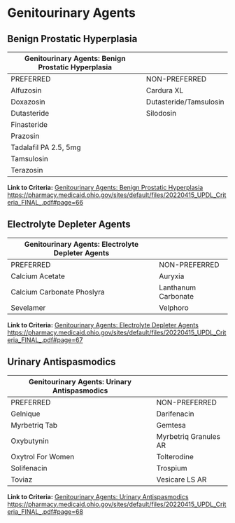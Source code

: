 # Genitourinary Agents

## Benign Prostatic Hyperplasia

| Genitourinary Agents: Benign Prostatic Hyperplasia  |                         |
|-----------------------------------------------------|-------------------------|
| PREFERRED                                           | NON-PREFERRED           |
| Alfuzosin                                           | Cardura XL              |
| Doxazosin                                           | Dutasteride/Tamsulosin  |
| Dutasteride                                         | Silodosin               |
| Finasteride                                         |                         |
| Prazosin                                            |                         |
| Tadalafil PA 2.5, 5mg                               |                         |
| Tamsulosin                                          |                         |
| Terazosin                                           |                         |

**Link to Criteria:** [Genitourinary Agents: Benign Prostatic Hyperplasia](https://pharmacy.medicaid.ohio.gov/sites/default/files/20220415_UPDL_Criteria_FINAL_.pdf#page=66) <https://pharmacy.medicaid.ohio.gov/sites/default/files/20220415_UPDL_Criteria_FINAL_.pdf#page=66>

## Electrolyte Depleter Agents

| Genitourinary Agents: Electrolyte Depleter Agents  |                      |
|----------------------------------------------------|----------------------|
| PREFERRED                                          | NON-PREFERRED        |
| Calcium Acetate                                    | Auryxia              |
| Calcium Carbonate Phoslyra                         | Lanthanum Carbonate  |
| Sevelamer                                          | Velphoro             |

**Link to Criteria:** [Genitourinary Agents: Electrolyte Depleter Agents](https://pharmacy.medicaid.ohio.gov/sites/default/files/20220415_UPDL_Criteria_FINAL_.pdf#page=67) <https://pharmacy.medicaid.ohio.gov/sites/default/files/20220415_UPDL_Criteria_FINAL_.pdf#page=67>

## Urinary Antispasmodics

| Genitourinary Agents: Urinary Antispasmodics  |                       |
|-----------------------------------------------|-----------------------|
| PREFERRED                                     | NON-PREFERRED         |
| Gelnique                                      | Darifenacin           |
| Myrbetriq Tab                                 | Gemtesa               |
| Oxybutynin                                    | Myrbetriq Granules AR |
| Oxytrol For Women                             | Tolterodine           |
| Solifenacin                                   | Trospium              |
| Toviaz                                        | Vesicare LS AR        |

**Link to Criteria:** [Genitourinary Agents: Urinary Antispasmodics](https://pharmacy.medicaid.ohio.gov/sites/default/files/20220415_UPDL_Criteria_FINAL_.pdf#page=68) <https://pharmacy.medicaid.ohio.gov/sites/default/files/20220415_UPDL_Criteria_FINAL_.pdf#page=68>
